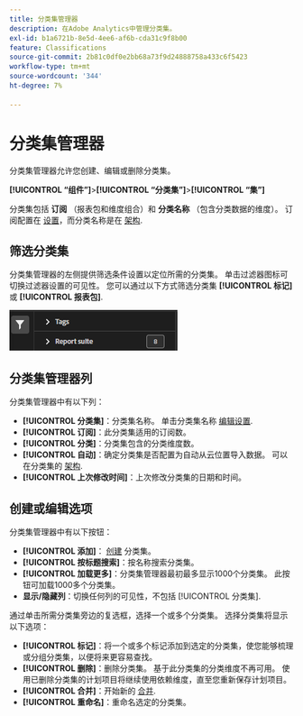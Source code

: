 ```yaml
---
title: 分类集管理器
description: 在Adobe Analytics中管理分类集。
exl-id: b1a6721b-8e5d-4ee6-af6b-cda31c9f8b00
feature: Classifications
source-git-commit: 2b81c0df0e2bb68a73f9d24888758a433c6f5423
workflow-type: tm+mt
source-wordcount: '344'
ht-degree: 7%

---
```


# 分类集管理器

分类集管理器允许您创建、编辑或删除分类集。

**[!UICONTROL “组件”]**>**[!UICONTROL “分类集”]**>**[!UICONTROL “集”]**

分类集包括 **订阅** （报表包和维度组合）和 **分类名称** （包含分类数据的维度）。 订阅配置在 [设置](settings.md)，而分类名称是在 [架构](schema.md).

## 筛选分类集

分类集管理器的左侧提供筛选条件设置以定位所需的分类集。 单击过滤器图标可切换过滤器设置的可见性。 您可以通过以下方式筛选分类集 **[!UICONTROL 标记]** 或 **[!UICONTROL 报表包]**.

![分类集过滤器](../../assets/classification-set-filters.png)

## 分类集管理器列

分类集管理器中有以下列：

* **[!UICONTROL 分类集]**：分类集名称。 单击分类集名称 [编辑设置](settings.md).
* **[!UICONTROL 订阅]**：此分类集适用的订阅数。
* **[!UICONTROL 分类]**：分类集包含的分类维度数。
* **[!UICONTROL 自动]**：确定分类集是否配置为自动从云位置导入数据。 可以在分类集的 [架构](schema.md).
* **[!UICONTROL 上次修改时间]**：上次修改分类集的日期和时间。

## 创建或编辑选项

分类集管理器中有以下按钮：

* **[!UICONTROL 添加]**： [创建](create.md) 分类集。
* **[!UICONTROL 按标题搜索]**：按名称搜索分类集。
* **[!UICONTROL 加载更多]**：分类集管理器最初最多显示1000个分类集。 此按钮可加载1000多个分类集。
* **显示/隐藏列**：切换任何列的可见性，不包括 [!UICONTROL 分类集].

通过单击所需分类集旁边的复选框，选择一个或多个分类集。 选择分类集将显示以下选项：

* **[!UICONTROL 标记]**：将一个或多个标记添加到选定的分类集，使您能够梳理或分组分类集，以便将来更容易查找。
* **[!UICONTROL 删除]**：删除分类集。 基于此分类集的分类维度不再可用。 使用已删除分类集的计划项目将继续使用依赖维度，直至您重新保存计划项目。
* **[!UICONTROL 合并]**：开始新的 [合并](../consolidations/process.md).
* **[!UICONTROL 重命名]**：重命名选定的分类集。
